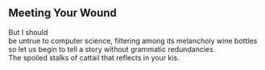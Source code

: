 Meeting Your Wound
------------------
But I should  
be untrue to computer science, filtering among its melancholy wine bottles  
so let us begin to tell a story without grammatic redundancies.  
The spoiled stalks of cattail that reflects in your kis.  
